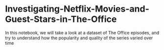 # Investigating-Netflix-Movies-and-Guest-Stars-in-The-Office
In this notebook, we will take a look at a dataset of The Office episodes, and try to understand how the popularity and quality of the series varied over time
